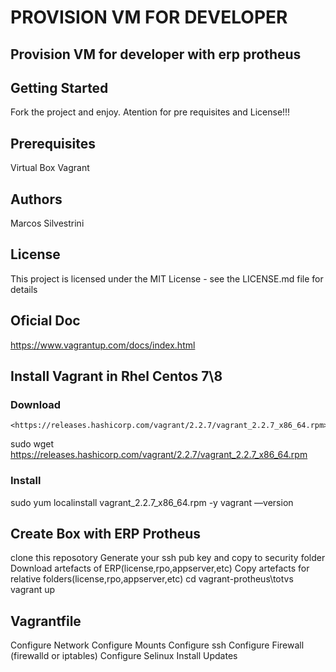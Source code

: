 # PROVISION VM FOR DEVELOPER

## Provision VM for developer with erp protheus

## Getting Started

Fork the project and enjoy.
Atention for pre requisites and License!!!

## Prerequisites

Virtual Box
Vagrant

## Authors

Marcos Silvestrini

## License

This project is licensed under the MIT License - see the LICENSE.md file for details

## Oficial Doc

<https://www.vagrantup.com/docs/index.html>

## Install Vagrant in Rhel Centos 7\8

### Download
    <https://releases.hashicorp.com/vagrant/2.2.7/vagrant_2.2.7_x86_64.rpm>
sudo wget https://releases.hashicorp.com/vagrant/2.2.7/vagrant_2.2.7_x86_64.rpm

### Install 
sudo yum localinstall vagrant_2.2.7_x86_64.rpm -y
vagrant ––version

## Create Box with ERP Protheus
   clone this reposotory
   Generate your ssh pub key and copy to security folder
   Download artefacts of ERP(license,rpo,appserver,etc)
   Copy artefacts for relative folders(license,rpo,appserver,etc)
   cd vagrant-protheus\totvs
   vagrant up

## Vagrantfile
Configure Network
Configure Mounts
Configure ssh
Configure Firewall (firewalld or iptables)
Configure Selinux
Install Updates
<!--stackedit_data:
eyJoaXN0b3J5IjpbLTEzMTg5NjIxMTddfQ==
-->